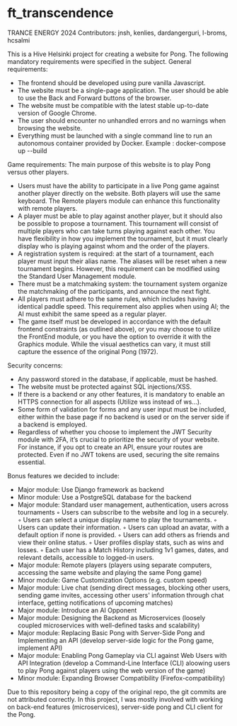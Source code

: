 # ft_transcendence
TRANCE ENERGY 2024
Contributors: jnsh, kenlies, dardangerguri, l-broms, hcsalmi



This is a Hive Helsinki project for creating a website for Pong. The following mandatory requirements were specified in the subject.
General requirements:
- The frontend should be developed using pure vanilla Javascript.
- The website must be a single-page application. The user should be able to use the Back and Forward buttons of the browser.
- The website must be compatible with the latest stable up-to-date version of Google Chrome.
- The user should encounter no unhandled errors and no warnings when browsing the website.
- Everything must be launched with a single command line to run an autonomous container provided by Docker. Example : docker-compose up --build

Game requirements:
The main purpose of this website is to play Pong versus other players.
- Users must have the ability to participate in a live Pong game against another player directly on the website. Both players will use the same keyboard. The Remote players module can enhance this functionality with remote players.
- A player must be able to play against another player, but it should also be possible to propose a tournament. This tournament will consist of multiple players who can take turns playing against each other. You have flexibility in how you implement the tournament, but it must clearly display who is playing against whom and the order of the players.
- A registration system is required: at the start of a tournament, each player must input their alias name. The aliases will be reset when a new tournament begins. However, this requirement can be modified using the Standard User Management module.
- There must be a matchmaking system: the tournament system organize the matchmaking of the participants, and announce the next fight.
- All players must adhere to the same rules, which includes having identical paddle speed. This requirement also applies when using AI; the AI must exhibit the same speed as a regular player.
- The game itself must be developed in accordance with the default frontend constraints (as outlined above), or you may choose to utilize the FrontEnd module, or you have the option to override it with the Graphics module. While the visual aesthetics can vary, it must still capture the essence of the original Pong (1972).


Security concerns:
- Any password stored in the database, if applicable, must be hashed.
- The website must be protected against SQL injections/XSS.
- If there is a backend or any other features, it is mandatory to enable an HTTPS connection for all aspects (Utilize wss instead of ws...).
- Some form of validation for forms and any user input must be included, either within the base page if no backend is used or on the server side if a backend is employed.
- Regardless of whether you choose to implement the JWT Security module with 2FA, it’s crucial to prioritize the security of your website. For instance, if you opt to create an API, ensure your routes are protected. Even if no JWT tokens are used, securing the site remains essential.

Bonus features we decided to include:
- Major module: Use Django framework as backend
- Minor module: Use a PostgreSQL database for the backend
- Major module: Standard user management, authentication, users across tournaments
  ◦ Users can subscribe to the website and log in a securely.
  ◦ Users can select a unique display name to play the tournaments.
  ◦ Users can update their information.
  ◦ Users can upload an avatar, with a default option if none is provided.
  ◦ Users can add others as friends and view their online status.
  ◦ User profiles display stats, such as wins and losses.
  ◦ Each user has a Match History including 1v1 games, dates, and relevant details, accessible to logged-in users.
- Major module: Remote players (players using separate computers, accessing the same website and playing the same Pong game)
- Minor module: Game Customization Options (e.g. custom speed)
- Major module: Live chat (sending direct messages, blocking other users, sending game invites, accessing other users' information through chat interface, getting notifications of upcoming matches)
- Major module: Introduce an AI Opponent
- Major module: Designing the Backend as Microservices (loosely coupled microservices with well-defined tasks and scalability)
- Major module: Replacing Basic Pong with Server-Side Pong and Implementing an API (develop server-side logic for the Pong game, implement API)
- Major module: Enabling Pong Gameplay via CLI against Web Users with API Integration (develop a Command-Line Interface (CLI) aloowing users to play Pong against players using the web version of the game)
- Minor module: Expanding Browser Compatibility (Firefox-compatibility)


Due to this repository being a copy of the original repo, the git commits are not attributed correctly. In this project, I was mostly involved with working on back-end features (microservices), server-side pong and CLI client for the Pong.

